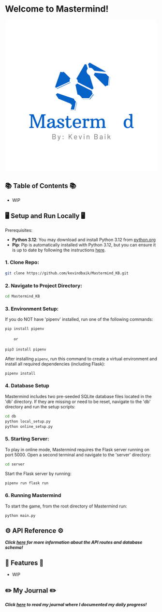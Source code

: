 # Welcome to Mastermind! 
<div align="center"> <img src="readme/Mastermind_KB_Logo.png" alt="logo"> </div>

## 📚 Table of Contents 📚
  - WIP

## 🖥️ Setup and Run Locally 🖥️
 Prerequisites:
   - **Python 3.12**: You may download and install Python 3.12 from [python.org](https://www.python.org/downloads/release/python-3120/)
   - **Pip**: Pip is automatically installed with Python 3.12, but you can ensure it is up to date by following the instructions [here](https://pip.pypa.io/en/stable/installation/).
     
### 1.  Clone Repo:
```bash
git clone https://github.com/kevindbaik/Mastermind_KB.git
```
### 2. Navigate to Project Directory:
```bash
cd Mastermind_KB
```
### 3. Environment Setup:
If you do NOT have 'pipenv' installed, run one of the following commands:
```bash
pip install pipenv

    or 

pip3 install pipenv
```

After installing `pipenv`, run this command to create a virtual environment and install all required dependencies (including Flask):

```bash
pipenv install
```

### 4. Database Setup
Mastermind includes two pre-seeded SQLite database files located in the 'db' directory. If they are missing or need to be reset, navigate to the 'db' directory and run the setup scripts:
```bash
cd db
python local_setup.py
python online_setup.py
```

### 5. Starting Server:
To play in online mode, Mastermind requires the Flask server running on port 5000. Open a second terminal and navigate to the 'server' directory:
```bash
cd server
```
Start the Flask server by running:
```bash
pipenv run flask run
```

### 6. Running Mastermind
To start the game, from the root directory of Mastermind run:
```bash
python main.py
```
## ⚙️ API Reference ⚙️
**_Click [here](/readme/api-reference.md) for more information about the API routes and database schema!_**

## 🏁 Features 🏁
  - WIP
    
## ✏️ My Journal ✏️
**_Click [here](/readme/journal.md) to read my journal where I documented my daily progress!_**
